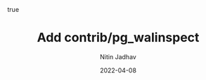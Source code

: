 ---
author: Nitin Jadhav
title: Add contrib/pg_walinspect
date: 2022-04-08
commiturl: "https://github.com/postgres/postgres/commit/2258e76f90bf0254504644df0515cddc0c0a87f9"
section: "reviewed"
pin: true
math: true
mermaid: true
---